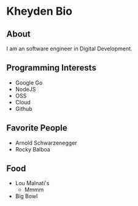 # Kheyden Bio

## About

I am an software engineer in Digital Development.

## Programming Interests
* Google Go
* NodeJS
* OSS
* Cloud
* Github

## Favorite People
* Arnold Schwarzenegger
* Rocky Balboa

## Food

* Lou Malnati's
    * Mmmm
* Big Bowl
